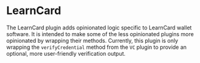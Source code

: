 # LearnCard

The LearnCard plugin adds opinionated logic specific to LearnCard wallet software. It is intended to make some of the less opinionated plugins more opinionated by wrapping their methods. Currently, this plugin is only wrapping the `verifyCredential` method from the `VC` plugin to provide an optional, more user-friendly verification output.
